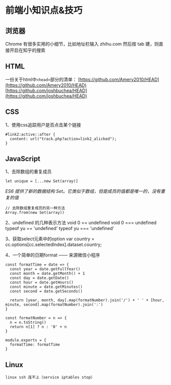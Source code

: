 # 前端小知识点&技巧

## 浏览器
Chrome 有很多实用的小细节，比如地址栏输入 zhihu.com 然后按 tab 建，则直接开启在知乎的搜索

## HTML

一份关于html中`<head>`部分的清单：
[https://github.com/Amery2010/HEAD](https://github.com/Amery2010/HEAD)
[https://github.com/joshbuchea/HEAD](https://github.com/joshbuchea/HEAD)

## CSS
1、使用css追踪用户是否点击某个链接
```
#link2:active::after {
  content: url("track.php?action=link2_alicked");
}
```

## JavaScript

1、去除数组的重复成员
```
let unique = [...new Set(array)]
```
*ES6 提供了新的数据结构 Set。它类似于数组，但是成员的值都是唯一的，没有重复的值*
```
// 去除数组重复成员的另一种方法
Array.from(new Set(array))
```

2、undefined 的几种表示方法
void 0 == undefined  void 0 === undefined
typeof yu == 'undefined'  typeof yu === 'undefined'

3、获取select元素中的option
var country = cc.options[cc.selectedIndex].dataset.country;

4、一个简单的日期format —— 来源微信小程序
```
const formatTime = date => {
  const year = date.getFullYear()
  const month = date.getMonth() + 1
  const day = date.getDate()
  const hour = date.getHours()
  const minute = date.getMinutes()
  const second = date.getSeconds()

  return [year, month, day].map(formatNumber).join('/') + ' ' + [hour, minute, second].map(formatNumber).join(':')
}

const formatNumber = n => {
  n = n.toString()
  return n[1] ? n : '0' + n
}

module.exports = {
  formatTime: formatTime
}
```


## Linux
```
linux ssh 连不上（service iptables stop）
```


